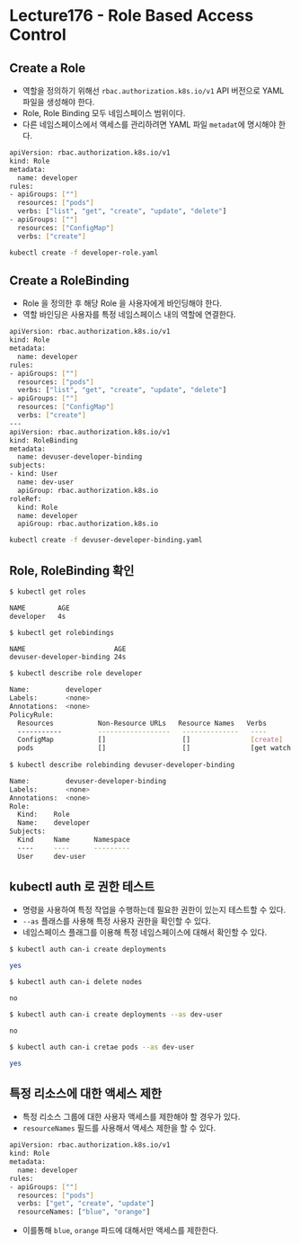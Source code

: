# Lecture176 - Role Based Access Control

## Create a Role

- 역할을 정의하기 위해선 `rbac.authorization.k8s.io/v1` API 버전으로 YAML 파일을 생성해야 한다.
- Role, Role Binding 모두 네임스페이스 범위이다.
- 다른 네임스페이스에서 액세스를 관리하려면 YAML 파일 `metadat`에 명시해야 한다.

```bash
apiVersion: rbac.authorization.k8s.io/v1
kind: Role
metadata:
  name: developer
rules:
- apiGroups: [""]
  resources: ["pods"]
  verbs: ["list", "get", "create", "update", "delete"]
- apiGroups: [""]
  resources: ["ConfigMap"]
  verbs: ["create"]
```

```bash
kubectl create -f developer-role.yaml
```

## Create a RoleBinding

- Role 을 정의한 후 해당 Role 을 사용자에게 바인딩해야 한다.
- 역할 바인딩은 사용자를 특정 네임스페이스 내의 역할에 연결한다.

```bash
apiVersion: rbac.authorization.k8s.io/v1
kind: Role
metadata:
  name: developer
rules:
- apiGroups: [""]
  resources: ["pods"]
  verbs: ["list", "get", "create", "update", "delete"]
- apiGroups: [""]
  resources: ["ConfigMap"]
  verbs: ["create"]
---
apiVersion: rbac.authorization.k8s.io/v1
kind: RoleBinding
metadata:
  name: devuser-developer-binding
subjects:
- kind: User
  name: dev-user
  apiGroup: rbac.authorization.k8s.io
roleRef:
  kind: Role
  name: developer
  apiGroup: rbac.authorization.k8s.io
```

```bash
kubectl create -f devuser-developer-binding.yaml
```

## Role, RoleBinding 확인

```bash
$ kubectl get roles

NAME        AGE
developer   4s

$ kubectl get rolebindings

NAME                      AGE
devuser-developer-binding 24s

$ kubectl describe role developer

Name:         developer
Labels:       <none>
Annotations:  <none>
PolicyRule:
  Resources           Non-Resource URLs   Resource Names   Verbs
  -----------         ------------------   --------------   ----
  ConfigMap           []                   []               [create]
  pods                []                   []               [get watch list create delete]
  
$ kubectl describe rolebinding devuser-developer-binding

Name:         devuser-developer-binding
Labels:       <none>
Annotations:  <none>
Role:
  Kind:    Role
  Name:    developer
Subjects:
  Kind     Name      Namespace
  ----     ----      ---------
  User     dev-user
```

## kubectl auth 로 권한 테스트

- 명령을 사용하여 특정 작업을 수행하는데 필요한 권한이 있는지 테스트할 수 있다.
- `--as` 플래스를 사용해 특정 사용자 권한을 확인할 수 있다.
- 네임스페이스 플래그를 이용해 특정 네임스페이스에 대해서 확인할 수 있다.

```bash
$ kubectl auth can-i create deployments

yes

$ kubectl auth can-i delete nodes

no

$ kubectl auth can-i create deployments --as dev-user

no

$ kubectl auth can-i cretae pods --as dev-user

yes
```

## 특정 리소스에 대한 액세스 제한

- 특정 리소스 그룹에 대한 사용자 액세스를 제한해야 할 경우가 있다.
- `resourceNames` 필드를 사용해서 액세스 제한을 할 수 있다.

```bash
apiVersion: rbac.authorization.k8s.io/v1
kind: Role
metadata:
  name: developer
rules:
- apiGroups: [""]
  resources: ["pods"]
  verbs: ["get", "create", "update"]
  resourceNames: ["blue", "orange"]
```

- 이를통해 `blue`, `orange` 파드에 대해서만 액세스를 제한한다.